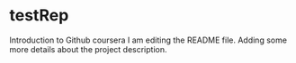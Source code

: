 # testRep
Introduction to Github coursera
I am editing the README file. Adding some more details about the project description.
